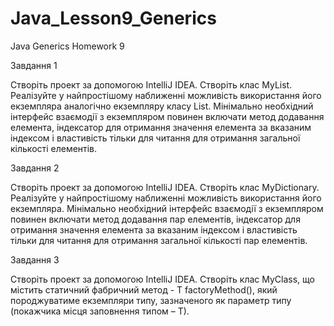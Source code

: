 # Java_Lesson9_Generics
Java Generics Homework 9

Завдання 1 

Створіть проект за допомогою IntelliJ IDEA.
Створіть клас MyList. Реалізуйте у найпростішому наближенні можливість використання його екземпляра аналогічно екземпляру класу List.
Мінімально необхідний інтерфейс взаємодії з екземпляром повинен включати метод додавання елемента,
індексатор для отримання значення елемента за вказаним індексом і властивість тільки для читання для отримання загальної кількості елементів.

Завдання 2 

Створіть проект за допомогою IntelliJ IDEA.
Створіть клас MyDictionary. Реалізуйте у найпростішому наближенні можливість використання його екземпляра.
Мінімально необхідний інтерфейс взаємодії з екземпляром повинен включати метод додавання пар елементів,
індексатор для отримання значення елемента за вказаним індексом і властивість тільки для читання для отримання загальної кількості пар елементів.

Завдання 3

Створіть проект за допомогою IntelliJ IDEA. 
Створіть клас MyClass, що містить статичний фабричний метод - T factoryMethod(), 
який породжуватиме екземпляри типу, зазначеного як параметр типу (покажчика місця заповнення типом – Т).
